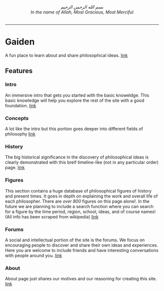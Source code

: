 <h6 align="center">بسم الله الرحمن الرحيم
<br>In the name of Allah, Most Gracious, Most Merciful
</h6>

---

# Gaiden
 
A fun place to learn about and share philosophical ideas.
[link](http://bashiryyy.pythonanywhere.com/)

## Features

### Intro

An immersive intro that gets you started with the basic knoweldge. This basic knowledge will help you explore the rest of the site with a good foundation. 
[link](http://bashiryyy.pythonanywhere.com/intro)


### Concepts

A lot like the intro but this portion goes deeper into different fields of philosophy
[link](http://bashiryyy.pythonanywhere.com/concepts)


### History

The big historical significance in the discovery of philosophical ideas is clearly demonstrated with this breif timeline-like (not in any particular order) page.
[link](http://bashiryyy.pythonanywhere.com/timeline)


### Figures

This section contains a huge database of philosophical figures of history and present times. It goes in depth on explaining the work and overall life of each philosopher. There are *over 800* figures on this page alone!. In the future we are planning to include a search function where you can search for a figure by the time period, region, school, ideas, and of course names! (All info has been scraped from wikipedia)
[link](http://bashiryyy.pythonanywhere.com/figures)


### Forums

A social and intellectual portion of the site is the forums. We focus on encouraging people to discover and share their own ideas and experiences. Here you are welcome to include friends and have interesting conversations with people around you.
[link](http://bashiryyy.pythonanywhere.com/forums)


### About 

About page just shares our motives and our reasoning for creating this site.
[link](http://bashiryyy.pythonanywhere.com/about)


